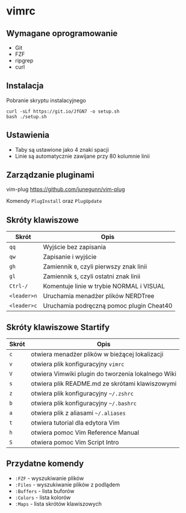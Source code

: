 # vimrc

## Wymagane oprogramowanie

- Git
- FZF
- ripgrep
- curl

## Instalacja

Pobranie skryptu instalacyjnego

```
curl -sLf https://git.io/JfGN7 -o setup.sh
bash ./setup.sh
```

## Ustawienia

- Taby są ustawione jako 4 znaki spacji
- Linie są automatycznie zawijane przy 80 kolumnie linii


## Zarządzanie pluginami

vim-plug https://github.com/junegunn/vim-plug

Komendy `PlugInstall` oraz `PlugUpdate`

## Skróty klawiszowe

| Skrót       | Opis                                     |
|-------------|------------------------------------------|
| `qq`        | Wyjście bez zapisania                    |
| `qw`        | Zapisanie i wyjście                      |
| `gh`        | Zamiennik `0`, czyli pierwszy znak linii |
| `gl`        | Zamiennik `$`, czyli ostatni znak linii  |
| `Ctrl-/`    | Komentuje linie w trybie NORMAL i VISUAL |
| `<leader>n` | Uruchamia menadżer plików NERDTree       |
| `<leader>c` | Uruchamia podręczną pomoc plugin Cheat40 |

## Skróty klawiszowe Startify

| Skrót | Opis                                               |
|-------|----------------------------------------------------|
| `c`   | otwiera menadżer plików w bieżącej lokalizacji     |
| `v`   | otwiera plik konfiguracyjny `vimrc`                |
| `V`   | otwiera Vimwiki plugin do tworzenia lokalnego Wiki |
| `s`   | otwiera plik README.md ze skrótami klawiszowymi    |
| `z`   | otwiera plik konfiguracyjny `~/.zshrc`             |
| `b`   | otwiera plik konfiguracyjny `~/.bashrc`            |
| `a`   | otwiera plik z aliasami `~/.aliases`               |
| `t`   | otwiera tutorial dla edytora Vim                   |
| `h`   | otwiera pomoc Vim Reference Manual                 |
| `S`   | otwiera pomoc Vim Script Intro                     |

## Przydatne komendy

- `:FZF`     - wyszukiwanie plików
- `:Files`   - wyszukiwanie plików z podlądem
- `:Buffers` - lista buforów
- `:Colors`  - lista kolorów
- `:Maps`    - lista skrótów klawiszowych
